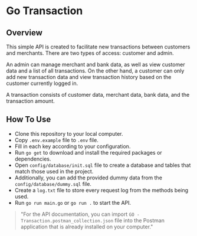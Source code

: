 # Go Transaction

## Overview

This simple API is created to facilitate new transactions between customers and merchants. There are two types of access: customer and admin.

An admin can manage merchant and bank data, as well as view customer data and a list of all transactions. On the other hand, a customer can only add new transaction data and view transaction history based on the customer currently logged in.

A transaction consists of customer data, merchant data, bank data, and the transaction amount.

## How To Use

- Clone this repository to your local computer.
- Copy `.env.example` file to `.env` file.
- Fill in each key according to your configuration.
- Run `go get` to download and install the required packages or dependencies.
- Open `config/database/init.sql` file to create a database and tables that match those used in the project.
- Additionally, you can add the provided dummy data from the `config/database/dummy.sql` file.
- Create a `log.txt` file to store every request log from the methods being used.
- Run `go run main.go` or `go run .` to start the API.

> "For the API documentation, you can import `GO - Transaction.postman_collection.json` file into the Postman application that is already installed on your computer."
